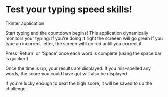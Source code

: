 # Test your typing speed skills!
Tkinter application

Start typing and the countdown begins!
This application dynamically monitors your typing:
  If you're doing it right the screeen will go green
  If you type an incorrect letter, the screen willl go red untill you correct it.
  
Press 'Return' or 'Space' once each word is complete (using the space bar is quicker!)

Once the time is up, your results are displayed. If you mis-spelled any words, the score you could have got will also be displayed.

If you're lucky enough to beat the high score, it will be saved to up the challenge.
